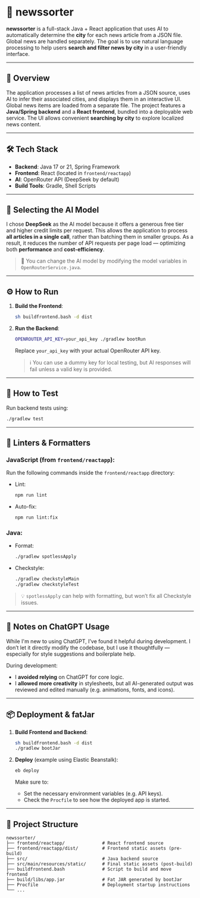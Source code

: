 # 📰 newssorter

**newssorter** is a full-stack Java + React application that uses AI to automatically determine the **city** for each news article from a JSON file. Global news are handled separately. The goal is to use natural language processing to help users **search and filter news by city** in a user-friendly interface.

---

## 🚀 Overview

The application processes a list of news articles from a JSON source, uses AI to infer their associated cities, and displays them in an interactive UI. Global news items are loaded from a separate file. The project features a **Java/Spring backend** and a **React frontend**, bundled into a deployable web service. The UI allows convenient **searching by city** to explore localized news content.

---

## 🛠️ Tech Stack

- **Backend**: Java 17 or 21, Spring Framework
- **Frontend**: React (located in `frontend/reactapp`)
- **AI**: OpenRouter API (DeepSeek by default)
- **Build Tools**: Gradle, Shell Scripts

---

## 🧠 Selecting the AI Model

I chose **DeepSeek** as the AI model because it offers a generous free tier and higher credit limits per request. This allows the application to process **all articles in a single call**, rather than batching them in smaller groups. As a result, it reduces the number of API requests per page load — optimizing both **performance** and **cost-efficiency**.

> 🔧 You can change the AI model by modifying the model variables in `OpenRouterService.java`.

---

## ⚙️ How to Run

1. **Build the Frontend**:
   ```bash
   sh buildfrontend.bash -d dist
   ```

2. **Run the Backend**:
   ```bash
   OPENROUTER_API_KEY=your_api_key ./gradlew bootRun
   ```

   Replace `your_api_key` with your actual OpenRouter API key.

   > ℹ️ You can use a dummy key for local testing, but AI responses will fail unless a valid key is provided.

---

## 🧪 How to Test

Run backend tests using:

```bash
./gradlew test
```

---

## 🧼 Linters & Formatters

### JavaScript (from `frontend/reactapp`):

Run the following commands inside the `frontend/reactapp` directory:

- Lint:
  ```bash
  npm run lint
  ```
- Auto-fix:
  ```bash
  npm run lint:fix
  ```

### Java:

- Format:
  ```bash
  ./gradlew spotlessApply
  ```
- Checkstyle:
  ```bash
  ./gradlew checkstyleMain
  ./gradlew checkstyleTest
  ```

> 💡 `spotlessApply` can help with formatting, but won’t fix all Checkstyle issues.

---

## 🤖 Notes on ChatGPT Usage

While I'm new to using ChatGPT, I’ve found it helpful during development. I don’t let it directly modify the codebase, but I use it thoughtfully — especially for style suggestions and boilerplate help.

During development:

- I **avoided relying** on ChatGPT for core logic.
- I **allowed more creativity** in stylesheets, but all AI-generated output was reviewed and edited manually (e.g. animations, fonts, and icons).

---

## 📦 Deployment & fatJar

1. **Build Frontend and Backend**:
   ```bash
   sh buildfrontend.bash -d dist
   ./gradlew bootJar
   ```

2. **Deploy** (example using Elastic Beanstalk):
   ```bash
   eb deploy
   ```

   Make sure to:

   - Set the necessary environment variables (e.g. API keys).
   - Check the `Procfile` to see how the deployed app is started.

---

## 📁 Project Structure

```
newssorter/
├── frontend/reactapp/              # React frontend source
├── frontend/reactapp/dist/         # Frontend static assets (pre-build)
├── src/                            # Java backend source
├── src/main/resources/static/      # Final static assets (post-build)
├── buildfrontend.bash              # Script to build and move frontend
├── build/libs/app.jar              # Fat JAR generated by bootJar
├── Procfile                        # Deployment startup instructions
└── ...
```
